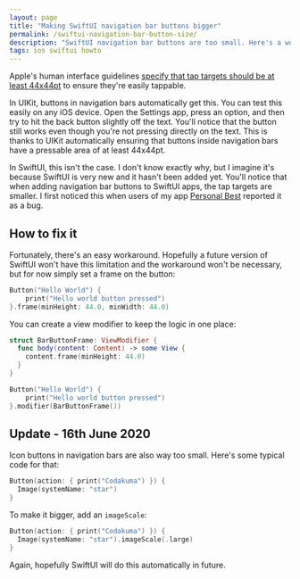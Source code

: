 ```yaml
---
layout: page
title: "Making SwiftUI navigation bar buttons bigger"
permalink: /swiftui-navigation-bar-button-size/
description: "SwiftUI navigation bar buttons are too small. Here's a workaround."
tags: ios swiftui howto
---
```


Apple's human interface guidelines [specify that tap targets should be at least 44x44pt](https://developer.apple.com/design/human-interface-guidelines/ios/visual-design/adaptivity-and-layout/) to ensure they're easily tappable. 

In UIKit, buttons in navigation bars automatically get this. You can test this easily on any iOS device. Open the Settings app, press an option, and then try to hit the back button slightly off the text. You'll notice that the button still works even though you're not pressing directly on the text. This is thanks to UIKit automatically ensuring that buttons inside navigation bars have a pressable area of at least 44x44pt.

In SwiftUI, this isn't the case. I don't know exactly why, but I imagine it's because SwiftUI is very new and it hasn't been added yet. You'll notice that when adding navigation bar buttons to SwiftUI apps, the tap targets are smaller. I first noticed this when users of my app [Personal Best](/personal-best) reported it as a bug.

## How to fix it

Fortunately, there's an easy workaround. Hopefully a future version of SwiftUI won't have this limitation and the workaround won't be necessary, but for now simply set a frame on the button:

```swift
Button("Hello World") {
    print("Hello world button pressed")
}.frame(minHeight: 44.0, minWidth: 44.0)
```

You can create a view modifier to keep the logic in one place:

```swift
struct BarButtonFrame: ViewModifier {
  func body(content: Content) -> some View {
    content.frame(minHeight: 44.0)
  }
}

Button("Hello World") {
    print("Hello world button pressed")
}.modifier(BarButtonFrame())
```

## Update - 16th June 2020

Icon buttons in navigation bars are also way too small. Here's some typical code for that:

```swift
Button(action: { print("Codakuma") }) {
  Image(systemName: "star")
}
```

To make it bigger, add an `imageScale`:

```swift
Button(action: { print("Codakuma") }) {
  Image(systemName: "star").imageScale(.large)
}
```

Again, hopefully SwiftUI will do this automatically in future.


